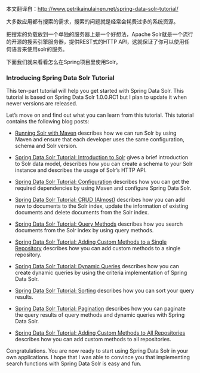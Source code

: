 
本文翻译自：<http://www.petrikainulainen.net/spring-data-solr-tutorial/>

大多数应用都有搜索的需求，搜索的问题就是经常会耗费过多的系统资源。

把搜索的负载放到一个单独的服务器上是一个好想法，Apache Solr就是一个流行的开源的搜索引擎服务器，提供REST式的HTTP API，这就保证了你可以使用任何语言来使用solr的服务。

下面我们就来看看怎么在Spring项目里使用Solr。

### Introducing Spring Data Solr Tutorial

This ten-part tutorial will help you get started with Spring Data Solr. This tutorial is based on Spring Data Solr 1.0.0.RC1 but I plan to update it when newer versions are released.

Let’s move on and find out what you can learn from this tutorial. This tutorial contains the following blog posts:

* [Running Solr with Maven](https://github.com/ronniewang/blog/blob/master/Spring-Data-Solr/tutorial-two(running-solr-with-maven).md) describes how we can run Solr by using Maven and ensure that each developer uses the same configuration, schema and Solr version.

* [Spring Data Solr Tutorial: Introduction to Solr](https://github.com/ronniewang/blog/blob/master/Spring-Data-Solr/tutorial-three(introduction-to-solr).md) gives a brief introduction to Solr data model, describes how you can create a schema to your Solr instance and describes the usage of Solr’s HTTP API.

* [Spring Data Solr Tutorial: Configuration](https://github.com/ronniewang/blog/blob/master/Spring-Data-Solr/tutorial-four(configuration).md) describes how you can get the required dependencies by using Maven and configure Spring Data Solr.

* [Spring Data Solr Tutorial: CRUD (Almost)](https://github.com/ronniewang/blog/blob/master/Spring-Data-Solr/tutorial-five(crud-almost).md) describes how you can add new to documents to the Solr index, update the information of existing documents and delete documents from the Solr index.

* [Spring Data Solr Tutorial: Query Methods](https://github.com/ronniewang/blog/blob/master/Spring-Data-Solr/tutorial-six(query-methods).md) describes how you search documents from the Solr index by using query methods.

* [Spring Data Solr Tutorial: Adding Custom Methods to a Single Repository](https://github.com/ronniewang/blog/blob/master/Spring-Data-Solr/tutorial-seven(adding-custom-methods-to-a-single-repository).md) describes how you can add custom methods to a single repository.

* [Spring Data Solr Tutorial: Dynamic Queries](https://github.com/ronniewang/blog/blob/master/Spring-Data-Solr/tutorial-eight(dynamic).md) describes how you can create dynamic queries by using the criteria implementation of Spring Data Solr.

* [Spring Data Solr Tutorial: Sorting](https://github.com/ronniewang/blog/blob/master/Spring-Data-Solr/tutorial-nine(sorting).md) describes how you can sort your query results.

* [Spring Data Solr Tutorial: Pagination](https://github.com/ronniewang/blog/blob/master/Spring-Data-Solr/tutorial-ten(pagination).md) describes how you can paginate the query results of query methods and dynamic queries with Spring Data Solr.

* [Spring Data Solr Tutorial: Adding Custom Methods to All Repositories](https://github.com/ronniewang/blog/blob/master/Spring-Data-Solr/tutorial-eleven(adding-custom-methods-to-all-repositories).md) describes how you can add custom methods to all repositories.

Congratulations. You are now ready to start using Spring Data Solr in your own applications. I hope that I was able to convince you that implementing search functions with Spring Data Solr is easy and fun.
